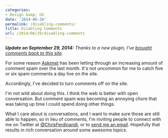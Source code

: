 ```yaml
---
categories:
- Design &amp; UX
date: '2014-06-20'
permalink: /disabling-comments/
title: Disabling Comments
url: /2014/06/20/disabling-comments
---
```


***Update on September 29, 2014:*** *Thanks to a new plugin, I've [brought comments back to this site](/tarpit-say-goodbye-to-wordpress-comment-spam/).*

For some reason [Askimet](http://akismet.com/) has been letting through an increasing amount of comment spam over the last month. It's not uncommon for me to catch five or six spam comments a day live on the site.

Accordingly, I've decided to turn comments off on the site.

I'm not wild about doing this. I think the web is better with open conversation. But comment spam was becoming an annoying chore that was taking up time I could spend doing other things.

What I care about is conversations, and I want to make sure those are still able to happen, so in lieu of comments, I'm inviting people to connect with me on Twitter at [@ChrisFerdinandi](http://twitter.com/ChrisFerdinandi), or to [send me an email](/about/). Hopefully that results in rich conversation around some awesome topics.